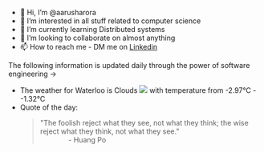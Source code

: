 - 👋 Hi, I’m @aarusharora
- 👀 I’m interested in all stuff related to computer science
- 🌱 I’m currently learning Distributed systems
- 💞️ I’m looking to collaborate on almost anything
- 📫 How to reach me - DM me on [Linkedin](https://www.linkedin.com/in/aarusharora789/)

The following information is updated daily through the power of software engineering ->
- The weather for Waterloo is Clouds ![](https://openweathermap.org/img/wn/04d.png) with temperature from -2.97℃ - -1.32℃
- Quote of the day:  
	> "The foolish reject what they see, not what they think; the wise reject what they think, not what they see."  
	> &emsp;&emsp;&emsp;&emsp;- Huang Po
